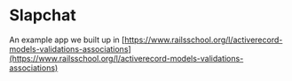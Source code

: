# Slapchat

An example app we built up in [https://www.railsschool.org/l/activerecord-models-validations-associations](https://www.railsschool.org/l/activerecord-models-validations-associations)
